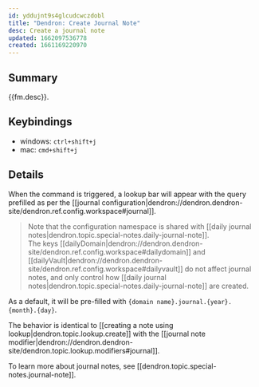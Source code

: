 ```yaml
---
id: yddujnt9s4glcudcwczdobl
title: "Dendron: Create Journal Note"
desc: Create a journal note
updated: 1662097536778
created: 1661169220970
---
```


## Summary

{{fm.desc}}.

## Keybindings
- windows: `ctrl+shift+j`
- mac: `cmd+shift+j`

## Details

When the command is triggered, a lookup bar will appear with the query prefilled as per the [[journal configuration|dendron://dendron.dendron-site/dendron.ref.config.workspace#journal]].

> Note that the configuration namespace is shared with [[daily journal notes|dendron.topic.special-notes.daily-journal-note]].  
>The keys [[dailyDomain|dendron://dendron.dendron-site/dendron.ref.config.workspace#dailydomain]] and [[dailyVault|dendron://dendron.dendron-site/dendron.ref.config.workspace#dailyvault]] do not affect journal notes, and only control how [[daily journal notes|dendron.topic.special-notes.daily-journal-note]] are created.

As a default, it will be pre-filled with `{domain name}.journal.{year}.{month}.{day}`.

The behavior is identical to [[creating a note using lookup|dendron.topic.lookup.create]] with the [[journal note modifier|dendron://dendron.dendron-site/dendron.topic.lookup.modifiers#journal]].

To learn more about journal notes, see [[dendron.topic.special-notes.journal-note]].